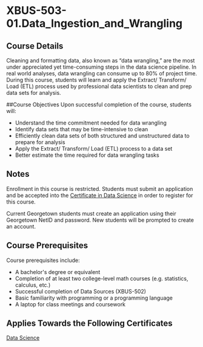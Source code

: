# XBUS-503-01.Data_Ingestion_and_Wrangling

## Course Details
Cleaning and formatting data, also known as “data wrangling,” are the most under appreciated yet time-consuming steps in the data science pipeline. In real world analyses, data wrangling can consume up to 80% of project time.  During this course, students will learn and apply the Extract/ Transform/ Load (ETL) process used by professional data scientists to clean and prep data sets for analysis.

##Course Objectives
Upon successful completion of the course, students will:

* Understand the time commitment needed for data wrangling 
* Identify data sets that may be time-intensive to clean
* Efficiently clean data sets of both structured and unstructured data to prepare for analysis
* Apply the Extract/ Transform/ Load (ETL) process to a data set
* Better estimate the time required for data wrangling tasks

## Notes
Enrollment in this course is restricted. Students must submit an application and be accepted into the [Certificate in Data Science](http://scs.georgetown.edu/programs_nc/CE0124/data-analytics) in order to register for this course.

Current Georgetown students must create an application using their Georgetown NetID and password. New students will be prompted to create an account.

## Course Prerequisites
Course prerequisites include:

* A bachelor's degree or equivalent
* Completion of at least two college-level math courses (e.g. statistics, calculus, etc.)
* Successful completion of Data Sources (XBUS-502)
* Basic familiarity with programming or a programming language
* A laptop for class meetings and coursework

## Applies Towards the Following Certificates
[Data Science](http://scs.georgetown.edu/programs/11193156&)
 